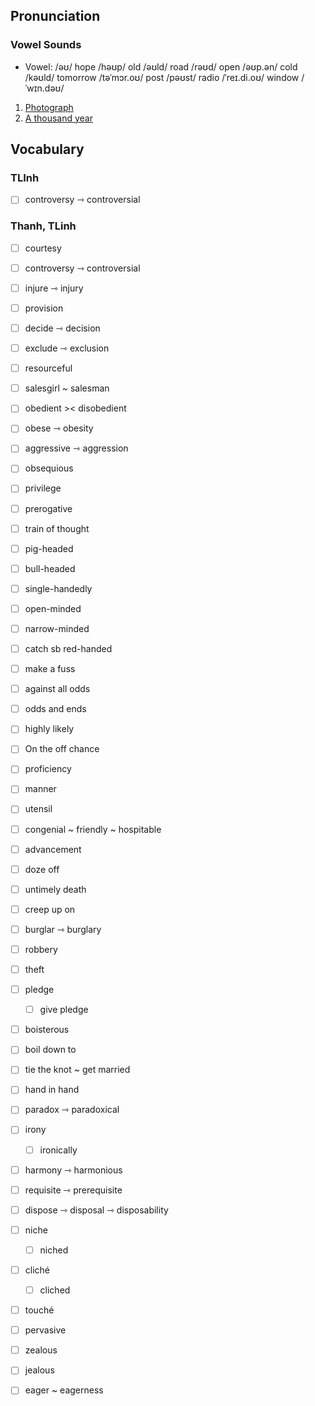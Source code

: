 ## Pronunciation

### Vowel Sounds
- Vowel: 
	/əʊ/
	hope /həʊp/
	old /əʊld/
	road /rəʊd/
	open /əʊp.ən/
	cold /kəʊld/
	tomorrow /təˈmɔr.oʊ/
	post /pəʊst/
	radio /ˈreɪ.di.oʊ/
	window /ˈwɪn.dəʊ/

1. [Photograph](https://www.youtube.com/watch?v=HpphFd_mzXE)
2. [A thousand year](https://www.youtube.com/watch?v=NZGHXy1IAHM)


## Vocabulary

### TLInh
- [ ] controversy ⇾ controversial
### Thanh, TLinh

- [ ] courtesy 
- [ ] controversy ⇾ controversial
- [ ] injure ⇾ injury
- [ ] provision
- [ ] decide ⇾ decision
- [ ] exclude ⇾ exclusion
- [ ] resourceful
- [ ] salesgirl ~ salesman
- [ ] obedient >< disobedient
- [ ] obese ⇾ obesity
- [ ] aggressive ⇾ aggression
- [ ] obsequious
- [ ] privilege
- [ ] prerogative
- [ ] train of thought
- [ ] pig-headed
- [ ] bull-headed
- [ ] single-handedly
- [ ] open-minded
- [ ] narrow-minded
- [ ] catch sb red-handed
- [ ] make a fuss
- [ ] against all odds
- [ ] odds and ends
- [ ] highly likely
- [ ] On the off chance
- [ ] proficiency
- [ ] manner
- [ ] utensil
- [ ] congenial ~ friendly ~ hospitable
- [ ] advancement
- [ ] doze off
- [ ] untimely death
- [ ] creep up on
- [ ] burglar ⇾ burglary
- [ ] robbery
- [ ] theft
- [ ] pledge
	- [ ] give pledge
- [ ] boisterous
- [ ] boil down to
- [ ] tie the knot ~ get married
- [ ] hand in hand
- [ ] paradox ⇾ paradoxical
- [ ] irony
	- [ ] ironically
- [ ] harmony ⇾ harmonious
- [ ] requisite ⇾ prerequisite
- [ ] dispose ⇾ disposal ⇾ disposability
	
- [ ] niche
	- [ ] niched
- [ ] cliché
	- [ ] cliched
- [ ] touché
- [ ] pervasive
- [ ] zealous
- [ ] jealous
- [ ] eager ~ eagerness

